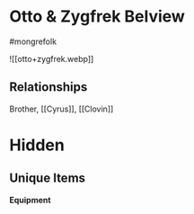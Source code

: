 # Otto & Zygfrek Belview

#mongrefolk 

![[otto+zygfrek.webp]]

## Relationships

Brother, [[Cyrus]], [[Clovin]]

# Hidden

## Unique Items

**Equipment**
